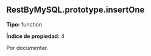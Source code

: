 ## RestByMySQL.prototype.insertOne

**Tipo:** function

**Índice de propiedad:** 4

Por documentar.



